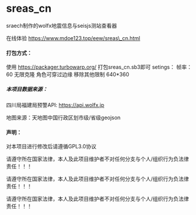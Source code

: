 # sreas\_cn

sraech制作的wolfx地震信息与seisjs测站查看器

在线体验 https://www.mdoe123.top/eew/sreas\_cn.html



#### 打包方式：

使用 https://packager.turbowarp.org/ 打包sreas\_cn.sb3即可
setings：
帧率：60
无限克隆
角色可穿过边缘
移除其他限制
640\*360



##### 本项目数据来源：

四川局福建局预警API:   https://api.wolfx.jp

地图来源：天地图中国行政区划市级/省级geojson





#### 声明：

对本项目进行修改后请遵循GPL3.0协议



请遵守所在国家法律，本人及此项目维护者不对任何分支与个人/组织行为负法律责任！！！

请遵守所在国家法律，本人及此项目维护者不对任何分支与个人/组织行为负法律责任！！！

请遵守所在国家法律，本人及此项目维护者不对任何分支与个人/组织行为负法律责任！！！



